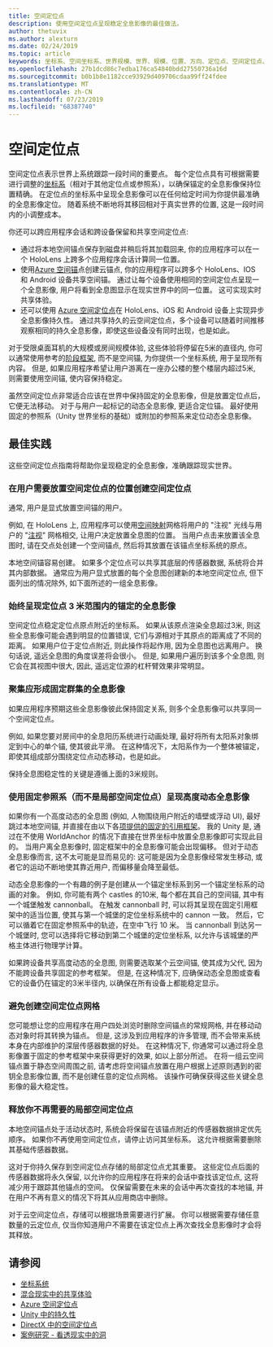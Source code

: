 ```yaml
---
title: 空间定位点
description: 使用空间定位点呈现稳定全息影像的最佳做法。
author: thetuvix
ms.author: alexturn
ms.date: 02/24/2019
ms.topic: article
keywords: 坐标系、空间坐标系、世界规模、世界、规模、位置、方向、定位点、空间定位点、世界锁定、持久性、共享
ms.openlocfilehash: 27b1dcd86c7edba176ca54840bdd27550736a16d
ms.sourcegitcommit: b0b1b8e1182cce93929d409706cdaa99ff24fdee
ms.translationtype: MT
ms.contentlocale: zh-CN
ms.lasthandoff: 07/23/2019
ms.locfileid: "68387740"
---
```

# <a name="spatial-anchors"></a>空间定位点

空间定位点表示世界上系统跟踪一段时间的重要点。 每个定位点具有可根据需要进行调整的[坐标系](coordinate-systems.md)（相对于其他定位点或参照系），以确保锚定的全息影像保持位置精确。  在定位点的坐标系中呈现全息影像可以在任何给定时间为你提供最准确的全息影像定位。 随着系统不断地将其移回相对于真实世界的位置, 这是一段时间内的小调整成本。

你还可以跨应用程序会话和跨设备保留和共享空间定位点:
* 通过将本地空间锚点保存到磁盘并稍后将其加载回来, 你的应用程序可以在一个 HoloLens 上跨多个应用程序会话计算同一位置。
* 使用<a href="https://docs.microsoft.com/azure/spatial-anchors/overview" target="_blank">Azure 空间锚</a>点创建云锚点, 你的应用程序可以跨多个 HoloLens、IOS 和 Android 设备共享空间锚。 通过让每个设备使用相同的空间定位点呈现一个全息影像, 用户将看到全息图显示在现实世界中的同一位置。 这可实现实时共享体验。
* 还可以使用 <a href="https://docs.microsoft.com/azure/spatial-anchors/overview" target="_blank">Azure 空间定位点</a>在 HoloLens、iOS 和 Android 设备上实现异步全息影像持久性。 通过共享持久的云空间定位点，多个设备可以随着时间推移观察相同的持久全息影像，即使这些设备没有同时出现，也是如此。

对于受限桌面耳机的大规模或房间规模体验, 这些体验将停留在5米的直径内, 你可以通常使用参考的[阶段框架](coordinate-systems.md#stage-frame-of-reference), 而不是空间锚, 为你提供一个坐标系统, 用于呈现所有内容。 但是, 如果应用程序希望让用户游离在一座办公楼的整个楼层内超过5米, 则需要使用空间锚, 使内容保持稳定。

虽然空间定位点非常适合应该在世界中保持固定的全息影像，但是放置定位点后，它便无法移动。 对于与用户一起标记的动态全息影像, 更适合定位锚。 最好使用固定的参照系（Unity 世界坐标的基础）或附加的参照系来定位动态全息影像。

## <a name="best-practices"></a>最佳实践

这些空间定位点指南将帮助你呈现稳定的全息影像，准确跟踪现实世界。

### <a name="create-spatial-anchors-where-users-place-them"></a>在用户需要放置空间定位点的位置创建空间定位点

通常, 用户是显式放置空间锚的用户。

例如, 在 HoloLens 上, 应用程序可以使用[空间映射](spatial-mapping.md)网格将用户的 "注视" 光线与用户的 "[注视](gaze.md)" 网格相交, 让用户决定放置全息图的位置。 当用户点击来放置该全息图时, 请在交点处创建一个空间锚点, 然后将其放置在该锚点坐标系统的原点。

本地空间锚容易创建。 如果多个定位点可以共享其底层的传感器数据, 系统将合并其内部数据。 通常应为用户显式放置的每个全息图创建新的本地空间定位点, 但下面列出的情况除外, 如下面所述的一组全息影像。

### <a name="always-render-anchored-holograms-within-3-meters-of-their-anchor"></a>始终呈现定位点 3 米范围内的锚定的全息影像

空间定位点稳定定位点原点附近的坐标系。 如果从该原点渲染全息超过3米, 则这些全息影像可能会遇到明显的位置错误, 它们与源相对于其原点的距离成了不同的距离。 如果用户位于定位点附近, 则此操作将起作用, 因为全息图也远离用户。 换句话说, 遥远全息图的角度误差将会很小。 但是, 如果用户遍历到该多个全息图, 则它会在其视图中很大, 因此, 遥远定位源的杠杆臂效果非常明显。

### <a name="group-holograms-that-should-form-a-rigid-cluster"></a>聚集应形成固定群集的全息影像

如果应用程序预期这些全息影像彼此保持固定关系, 则多个全息影像可以共享同一个空间定位点。

例如, 如果您要对房间中的全息阳历系统进行动画处理, 最好将所有太阳系对象绑定到中心的单个锚, 使其彼此平滑。 在这种情况下，太阳系作为一个整体被锚定，即使其组成部分围绕定位点动态移动，也是如此。

保持全息图稳定性的关键是遵循上面的3米规则。

### <a name="render-highly-dynamic-holograms-using-the-stationary-frame-of-reference-instead-of-a-local-spatial-anchor"></a>使用固定参照系（而不是局部空间定位点）呈现高度动态全息影像

如果你有一个高度动态的全息图 (例如, 人物围绕用户附近的墙壁或浮动 UI), 最好跳过本地空间锚, 并直接在由以下各[项提供的固定的引用框架](coordinate-systems.md#stationary-frame-of-reference)。 我的 Unity 是, 通过在不使用 WorldAnchor 的情况下直接在世界坐标中放置全息影像即可实现此目的。 当用户离全息影像时, 固定框架中的全息影像可能会出现偏移。 但对于动态全息影像而言, 这不太可能是显而易见的: 这可能是因为全息影像经常发生移动, 或者它的运动不断地使其靠近用户, 而偏移量会降至最低。

动态全息影像的一个有趣的例子是创建从一个锚定坐标系到另一个锚定坐标系的动画的对象。 例如, 你可能有两个 castles 的10米, 每个都在其自己的空间锚, 其中有一个城堡触发 cannonball。 在触发 cannonball 时, 可以将其呈现在固定引用框架中的适当位置, 使其与第一个城堡的定位坐标系统中的 cannon 一致。 然后，它可以循着它在固定参照系中的轨迹，在空中飞行 10 米。 当 cannonball 到达另一个城堡时, 您可以选择将它移动到第二个城堡的定位坐标系, 以允许与该城堡的严格主体进行物理学计算。

如果跨设备共享高度动态的全息图, 则需要选取某个云空间锚, 使其成为父代, 因为不能跨设备共享固定的参考框架。  但是, 在这种情况下, 应确保动态全息图或查看它的设备仍在锚定的3米半径内, 以确保在所有设备上都能稳定显示。

### <a name="avoid-creating-a-grid-of-spatial-anchors"></a>避免创建空间定位点网格

您可能想让您的应用程序在用户四处浏览时删除空间锚点的常规网格, 并在移动动态对象时将其转换为锚点。 但是, 这涉及到应用程序的许多管理, 而不会带来系统本身在内部维护的深层传感器数据的好处。 在这种情况下, 你通常可以通过将全息影像置于固定的参考框架中来获得更好的效果, 如以上部分所述。
在将一组云空间锚点置于静态空间周围之前, 请考虑将空间锚点放置在用户根据上述原则遇到的密钥全息影像位置, 而不是创建任意的定位点网格。 该操作可确保获得这些关键全息影像的最大稳定性。

### <a name="release-local-spatial-anchors-you-no-longer-need"></a>释放你不再需要的局部空间定位点

本地空间锚点处于活动状态时, 系统会将保留在该锚点附近的传感器数据排定优先顺序。 如果你不再使用空间定位点，请停止访问其坐标系。 这允许根据需要删除其基础传感器数据。

这对于你持久保存到空间定位点存储的局部定位点尤其重要。 这些定位点后面的传感器数据将永久保留, 以允许你的应用程序在将来的会话中查找该定位点, 这将减少用于跟踪其他锚点的空间。 仅保留需要在未来的会话中再次查找的本地锚, 并在用户不再有意义的情况下将其从应用商店中删除。

对于云空间定位点，存储可以根据场景需要进行扩展。 你可以根据需要存储任意数量的云定位点, 仅当你知道用户不需要在该定位点上再次查找全息影像时才会将其释放。

## <a name="see-also"></a>请参阅
* [坐标系统](coordinate-systems.md)
* [混合现实中的共享体验](shared-experiences-in-mixed-reality.md)
* <a href="https://docs.microsoft.com/azure/spatial-anchors" target="_blank">Azure 空间定位点</a>
* [Unity 中的持久性](persistence-in-unity.md)
* [DirectX 中的空间定位点](coordinate-systems-in-directx.md#place-holograms-in-the-world-using-spatial-anchors)
* [案例研究 - 看透现实中的洞](case-study-looking-through-holes-in-your-reality.md)
